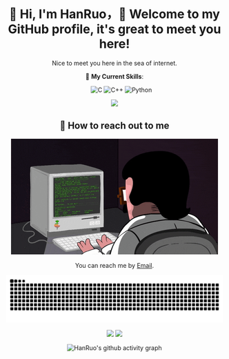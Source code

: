 

<div align="center">

# 🙋 Hi, I'm HanRuo，🎉 Welcome to my GitHub profile, it's great to meet you here!

<!-- 个人资料徽标 -->
Nice to meet you here in the sea of internet.

💪 **My Current Skills**:

&emsp;&emsp;
![C](https://img.shields.io/badge/c-%2300599C.svg?style=flat-square&logo=c&logoColor=white)
![C++](https://img.shields.io/badge/-C++-00599C?style=flat-square&logo=c)
![Python](https://img.shields.io/badge/-Python-pink?style=flat-square&logo=Python)

<div align="center"><img src="https://cdn.cbd.int/anzhiyu-assets@1.0.11/image/common/github-info/personal-homepage-banner.jpg" /></div>

## 💌 How to reach out to me
<center><img src="coding.gif" width = "" height = ""></center>

You can reach me by [Email](mailto:552455797@qq.com).

![](https://raw.githubusercontent.com/HanRuoX/gihubSNK/refs/heads/output/github-contribution-grid-snake.svg#gh-light-mode-only)
<p align="center">
  <img src="https://github-readme-stats.vercel.app/api?username=HanRuoX&show_icons=true&theme=transparent" height="180"/>
  <img src="https://github-readme-stats.vercel.app/api/top-langs/?username=HanRuoX&layout=compact" height="180"/>
</p>

![HanRuo's github activity graph](https://github-readme-activity-graph.vercel.app/graph?username=HanRuoX&theme=github)



</div>
